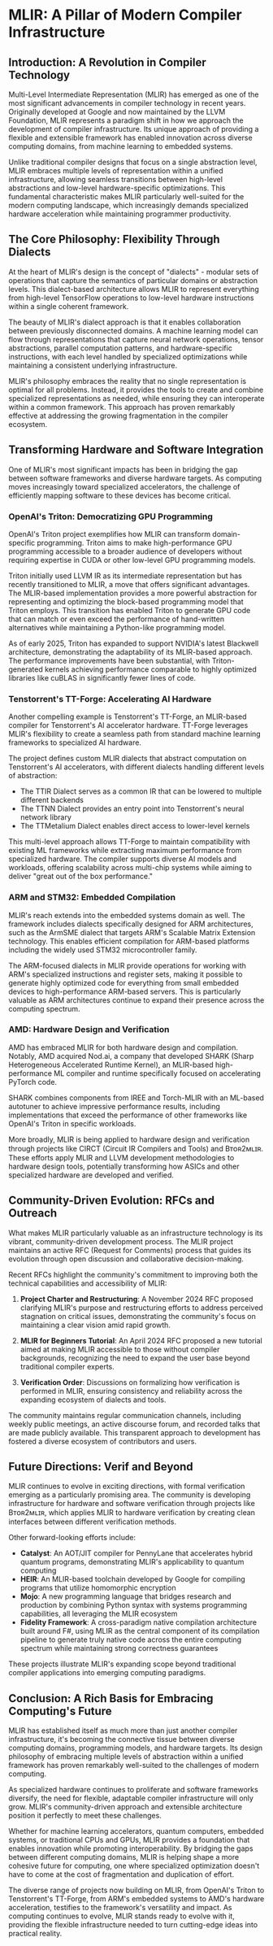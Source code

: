 # MLIR: A Pillar of Modern Compiler Infrastructure

## Introduction: A Revolution in Compiler Technology

Multi-Level Intermediate Representation (MLIR) has emerged as one of the most significant advancements in compiler technology in recent years. Originally developed at Google and now maintained by the LLVM Foundation, MLIR represents a paradigm shift in how we approach the development of compiler infrastructure. Its unique approach of providing a flexible and extensible framework has enabled innovation across diverse computing domains, from machine learning to embedded systems.

Unlike traditional compiler designs that focus on a single abstraction level, MLIR embraces multiple levels of representation within a unified infrastructure, allowing seamless transitions between high-level abstractions and low-level hardware-specific optimizations. This fundamental characteristic makes MLIR particularly well-suited for the modern computing landscape, which increasingly demands specialized hardware acceleration while maintaining programmer productivity.

## The Core Philosophy: Flexibility Through Dialects

At the heart of MLIR's design is the concept of "dialects" - modular sets of operations that capture the semantics of particular domains or abstraction levels. This dialect-based architecture allows MLIR to represent everything from high-level TensorFlow operations to low-level hardware instructions within a single coherent framework.

The beauty of MLIR's dialect approach is that it enables collaboration between previously disconnected domains. A machine learning model can flow through representations that capture neural network operations, tensor abstractions, parallel computation patterns, and hardware-specific instructions, with each level handled by specialized optimizations while maintaining a consistent underlying infrastructure.

MLIR's philosophy embraces the reality that no single representation is optimal for all problems. Instead, it provides the tools to create and combine specialized representations as needed, while ensuring they can interoperate within a common framework. This approach has proven remarkably effective at addressing the growing fragmentation in the compiler ecosystem.

## Transforming Hardware and Software Integration

One of MLIR's most significant impacts has been in bridging the gap between software frameworks and diverse hardware targets. As computing moves increasingly toward specialized accelerators, the challenge of efficiently mapping software to these devices has become critical.

### OpenAI's Triton: Democratizing GPU Programming

OpenAI's Triton project exemplifies how MLIR can transform domain-specific programming. Triton aims to make high-performance GPU programming accessible to a broader audience of developers without requiring expertise in CUDA or other low-level GPU programming models. 

Triton initially used LLVM IR as its intermediate representation but has recently transitioned to MLIR, a move that offers significant advantages. The MLIR-based implementation provides a more powerful abstraction for representing and optimizing the block-based programming model that Triton employs. This transition has enabled Triton to generate GPU code that can match or even exceed the performance of hand-written alternatives while maintaining a Python-like programming model.

As of early 2025, Triton has expanded to support NVIDIA's latest Blackwell architecture, demonstrating the adaptability of its MLIR-based approach. The performance improvements have been substantial, with Triton-generated kernels achieving performance comparable to highly optimized libraries like cuBLAS in significantly fewer lines of code.

### Tenstorrent's TT-Forge: Accelerating AI Hardware

Another compelling example is Tenstorrent's TT-Forge, an MLIR-based compiler for Tenstorrent's AI accelerator hardware. TT-Forge leverages MLIR's flexibility to create a seamless path from standard machine learning frameworks to specialized AI hardware.

The project defines custom MLIR dialects that abstract computation on Tenstorrent's AI accelerators, with different dialects handling different levels of abstraction:

- The TTIR Dialect serves as a common IR that can be lowered to multiple different backends
- The TTNN Dialect provides an entry point into Tenstorrent's neural network library
- The TTMetalium Dialect enables direct access to lower-level kernels

This multi-level approach allows TT-Forge to maintain compatibility with existing ML frameworks while extracting maximum performance from specialized hardware. The compiler supports diverse AI models and workloads, offering scalability across multi-chip systems while aiming to deliver "great out of the box performance."

### ARM and STM32: Embedded Compilation

MLIR's reach extends into the embedded systems domain as well. The framework includes dialects specifically designed for ARM architectures, such as the ArmSME dialect that targets ARM's Scalable Matrix Extension technology. This enables efficient compilation for ARM-based platforms including the widely used STM32 microcontroller family.

The ARM-focused dialects in MLIR provide operations for working with ARM's specialized instructions and register sets, making it possible to generate highly optimized code for everything from small embedded devices to high-performance ARM-based servers. This is particularly valuable as ARM architectures continue to expand their presence across the computing spectrum.

### AMD: Hardware Design and Verification

AMD has embraced MLIR for both hardware design and compilation. Notably, AMD acquired Nod.ai, a company that developed SHARK (Sharp Heterogeneous Accelerated Runtime Kernel), an MLIR-based high-performance ML compiler and runtime specifically focused on accelerating PyTorch code.

SHARK combines components from IREE and Torch-MLIR with an ML-based autotuner to achieve impressive performance results, including implementations that exceed the performance of other frameworks like OpenAI's Triton in specific workloads.

More broadly, MLIR is being applied to hardware design and verification through projects like CIRCT (Circuit IR Compilers and Tools) and Bᴛᴏʀ2ᴍʟɪʀ. These efforts apply MLIR and LLVM development methodologies to hardware design tools, potentially transforming how ASICs and other specialized hardware are developed and verified.

## Community-Driven Evolution: RFCs and Outreach

What makes MLIR particularly valuable as an infrastructure technology is its vibrant, community-driven development process. The MLIR project maintains an active RFC (Request for Comments) process that guides its evolution through open discussion and collaborative decision-making.

Recent RFCs highlight the community's commitment to improving both the technical capabilities and accessibility of MLIR:

1. **Project Charter and Restructuring**: A November 2024 RFC proposed clarifying MLIR's purpose and restructuring efforts to address perceived stagnation on critical issues, demonstrating the community's focus on maintaining a clear vision amid rapid growth.

2. **MLIR for Beginners Tutorial**: An April 2024 RFC proposed a new tutorial aimed at making MLIR accessible to those without compiler backgrounds, recognizing the need to expand the user base beyond traditional compiler experts.

3. **Verification Order**: Discussions on formalizing how verification is performed in MLIR, ensuring consistency and reliability across the expanding ecosystem of dialects and tools.

The community maintains regular communication channels, including weekly public meetings, an active discourse forum, and recorded talks that are made publicly available. This transparent approach to development has fostered a diverse ecosystem of contributors and users.

## Future Directions: Verif and Beyond

MLIR continues to evolve in exciting directions, with formal verification emerging as a particularly promising area. The community is developing infrastructure for hardware and software verification through projects like Bᴛᴏʀ2ᴍʟɪʀ, which applies MLIR to hardware verification by creating clean interfaces between different verification methods.

Other forward-looking efforts include:

- **Catalyst**: An AOT/JIT compiler for PennyLane that accelerates hybrid quantum programs, demonstrating MLIR's applicability to quantum computing
- **HEIR**: An MLIR-based toolchain developed by Google for compiling programs that utilize homomorphic encryption
- **Mojo**: A new programming language that bridges research and production by combining Python syntax with systems programming capabilities, all leveraging the MLIR ecosystem
- **Fidelity Framework**: A cross-paradigm native compilation architecture built around F#, using MLIR as the central component of its compilation pipeline to generate truly native code across the entire computing spectrum while maintaining strong correctness guarantees

These projects illustrate MLIR's expanding scope beyond traditional compiler applications into emerging computing paradigms.

## Conclusion: A Rich Basis for Embracing Computing's Future

MLIR has established itself as much more than just another compiler infrastructure, it's becoming the connective tissue between diverse computing domains, programming models, and hardware targets. Its design philosophy of embracing multiple levels of abstraction within a unified framework has proven remarkably well-suited to the challenges of modern computing.

As specialized hardware continues to proliferate and software frameworks diversify, the need for flexible, adaptable compiler infrastructure will only grow. MLIR's community-driven approach and extensible architecture position it perfectly to meet these challenges.

Whether for machine learning accelerators, quantum computers, embedded systems, or traditional CPUs and GPUs, MLIR provides a foundation that enables innovation while promoting interoperability. By bridging the gaps between different computing domains, MLIR is helping shape a more cohesive future for computing, one where specialized optimization doesn't have to come at the cost of fragmentation and duplication of effort.

The diverse range of projects now building on MLIR, from OpenAI's Triton to Tenstorrent's TT-Forge, from ARM's embedded systems to AMD's hardware acceleration, testifies to the framework's versatility and impact. As computing continues to evolve, MLIR stands ready to evolve with it, providing the flexible infrastructure needed to turn cutting-edge ideas into practical reality.
